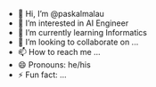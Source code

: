- 👋 Hi, I’m @paskalmalau
- 👀 I’m interested in AI Engineer
- 🌱 I’m currently learning Informatics
- 💞️ I’m looking to collaborate on ...
- 📫 How to reach me ...
- 😄 Pronouns: he/his
- ⚡ Fun fact: ...

<!---
paskalmalau/paskalmalau is a ✨ special ✨ repository because its `README.md` (this file) appears on your GitHub profile.
You can click the Preview link to take a look at your changes.
--->
